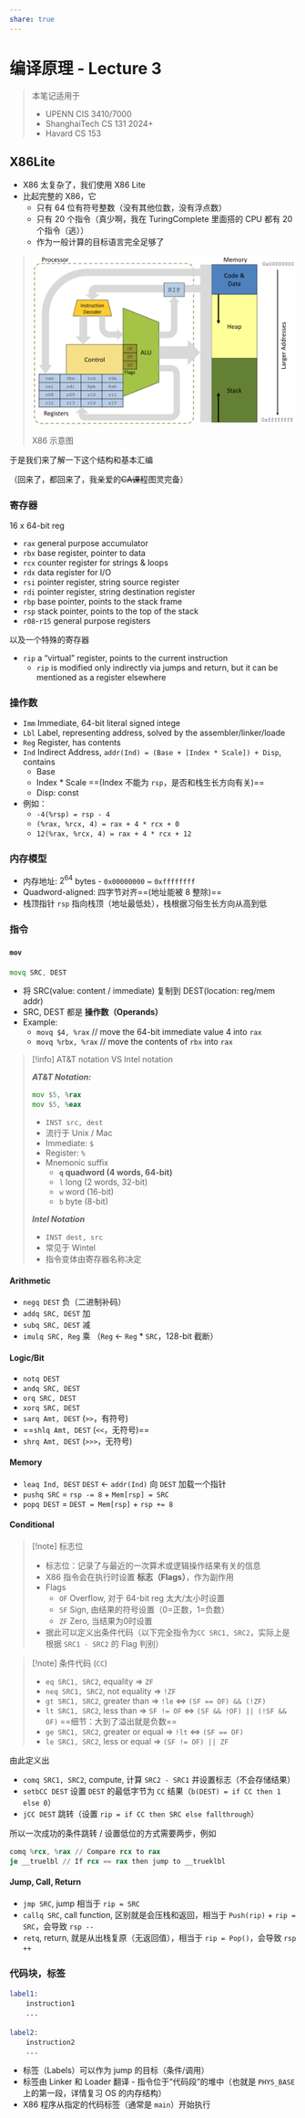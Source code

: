 ```yaml
---
share: true
---
```


# 编译原理 - Lecture 3

> 本笔记适用于
> 
> - UPENN CIS 3410/7000
> - ShanghaiTech CS 131 2024+
> - Havard CS 153

## X86Lite

- X86 太复杂了，我们使用 X86 Lite
- 比起完整的 X86，它
	- 只有 64 位有符号整数（没有其他位数，没有浮点数）
	- 只有 20 个指令（真少啊，我在 TuringComplete 里面搭的 CPU 都有 20 个指令（逃））
	- 作为一般计算的目标语言完全足够了

> ![../res/Pasted image 20240923001023.png](../res/Pasted%20image%2020240923001023.png)
> 
> X86 示意图

于是我们来了解一下这个结构和基本汇编

（回来了，都回来了，我亲爱的~~CA课程~~图灵完备）

### 寄存器

16 x 64-bit reg

- `rax` general purpose accumulator
- `rbx` base register, pointer to data
- `rcx` counter register for strings & loops
- `rdx` data register for I/O
- `rsi` pointer register, string source register
- `rdi` pointer register, string destination register
- `rbp` base pointer, points to the stack frame
- `rsp` stack pointer, points to the top of the stack
- `r08`-`r15` general purpose registers

以及一个特殊的寄存器

- `rip` a “virtual” register, points to the current instruction
	- `rip` is modified only indirectly via jumps and return, but it can be
mentioned as a register elsewhere

### 操作数

- `Imm` Immediate, 64-bit literal signed intege
- `Lbl` Label, representing address, solved by the assembler/linker/loade
- `Reg` Register, has contents
- `Ind` Indirect Address, `addr(Ind) = (Base + [Index * Scale]) + Disp`, contains
	- Base
	- Index \* Scale ==(Index 不能为 `rsp`，是否和栈生长方向有关)==
	- Disp: const
- 例如：
	- `-4(%rsp) = rsp - 4`
	- `(%rax, %rcx, 4) = rax + 4 * rcx + 0`
	- `12(%rax, %rcx, 4) = rax + 4 * rcx + 12`

### 内存模型

- 内存地址: $2^{64}$ bytes - `0x00000000` ~ `0xffffffff`
- Quadword-aligned: 四字节对齐==(地址能被 8 整除)==
- 栈顶指针 `rsp` 指向栈顶（地址最低处），栈根据习俗生长方向从高到低

### 指令

#### `mov`

```asm
movq SRC, DEST
```

- 将 SRC(value: content / immediate) 复制到 DEST(location: reg/mem addr)
- SRC, DEST 都是 **操作数（Operands）**
- Example:
	- `movq $4, %rax` // move the 64-bit immediate value 4 into `rax`
	- `movq %rbx, %rax` // move the contents of `rbx` into `rax`

> [!info] AT&T notation VS Intel notation
> 
> ***AT&T Notation:***
> 
> ```asm
> mov $5, %rax
> mov $5, %eax
> ```
> 
> - `INST src, dest`
> - 流行于 Unix / Mac
> - Immediate: `$`
> - Register: `%`
> - Mnemonic suffix
> 	- **`q` quadword (4 words, 64-bit)**
> 	- `l` long (2 words, 32-bit)
> 	- `w` word (16-bit)
> 	- `b` byte (8-bit)
> 
> ***Intel Notation***
> 
> - `INST dest, src`
> - 常见于 Wintel
> - 指令变体由寄存器名称决定

#### Arithmetic

- `negq DEST` 负（二进制补码）
- `addq SRC, DEST` 加
- `subq SRC, DEST` 减
- `imulq SRC, Reg` 乘 （`Reg` <- `Reg` \* `SRC`，128-bit 截断）

#### Logic/Bit

- `notq DEST`
- `andq SRC, DEST`
- `orq SRC, DEST`
- `xorq SRC, DEST`
- `sarq Amt, DEST` (`>>`，有符号)
- ==`shlq Amt, DEST` (`<<`，无符号)==
- `shrq Amt, DEST` (`>>>`，无符号)

#### Memory

- `leaq Ind, DEST` `DEST` <- `addr(Ind)` 向 `DEST` 加载一个指针
- `pushq SRC` = `rsp -= 8` + `Mem[rsp] = SRC`
- `popq DEST` = `DEST = Mem[rsp]` + `rsp += 8`

#### Conditional

> [!note] 标志位
> - 标志位：记录了与最近的一次算术或逻辑操作结果有关的信息
> - X86 指令会在执行时设置 **标志（Flags）**，作为副作用
> - Flags
> 	- `OF` Overflow, 对于 64-bit reg 太大/太小时设置
> 	- `SF` Sign, 由结果的符号设置（0=正数，1=负数）
> 	- `ZF` Zero, 当结果为0时设置
> - 据此可以定义出条件代码（以下完全指令为`CC SRC1, SRC2`，实际上是根据 `SRC1 - SRC2` 的 Flag 判别）

> [!note] 条件代码 (`CC`)
> - `eq SRC1, SRC2`, equality => `ZF`
> - `neq SRC1, SRC2`, not equality => `!ZF`
> - `gt SRC1, SRC2`, greater than => `!le` <=> `(SF == OF) && (!ZF)`
> - `lt SRC1, SRC2`, less than => `SF != OF` <=> `(SF && !OF) || (!SF && OF)` ==细节：大到了溢出就是负数==
> - `ge SRC1, SRC2`, greater or equal => `!lt` <=> `(SF == OF)`
> - `le SRC1, SRC2`, less or equal => `(SF != OF) || ZF`

由此定义出

- `comq SRC1, SRC2`, compute,  计算 `SRC2 - SRC1` 并设置标志（不会存储结果）
- `setbCC DEST` 设置 `DEST` 的最低字节为 `CC` 结果（`b(DEST) = if CC then 1 else 0`）
- `jCC DEST` 跳转（设置 `rip = if CC then SRC else fallthrough`）

所以一次成功的条件跳转 / 设置低位的方式需要两步，例如

```asm
comq %rcx, %rax // Compare rcx to rax
je __truelbl // If rcx == rax then jump to __trueklbl
```

#### Jump, Call, Return

- `jmp SRC`, jump 相当于 `rip = SRC`
- `callq SRC`, call function, 区别就是会压栈和返回，相当于 `Push(rip)` + `rip = SRC`，会导致 `rsp --`
- `retq`, return, 就是从出栈复原（无返回值），相当于 `rip = Pop()`，会导致 `rsp ++`

### 代码块，标签

```asm
label1:
	instruction1
	...

label2:
	instruction2
	...
```

- 标签（Labels）可以作为 jump 的目标（条件/调用）
- 标签由 Linker 和 Loader 翻译 - 指令位于“代码段”的堆中（也就是 `PHYS_BASE` 上的第一段，详情复习 OS 的内存结构）
- X86 程序从指定的代码标签（通常是 `main`）开始执行